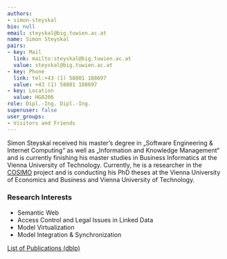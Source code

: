 ```yaml
---
authors:
- simon-steyskal
bio: null
email: steyskal@big.tuwien.ac.at
name: Simon Steyskal
pairs:
- key: Mail
  link: mailto:steyskal@big.tuwien.ac.at
  value: steyskal@big.tuwien.ac.at
- key: Phone
  link: tel:+43 (1) 58801 188697
  value: +43 (1) 58801 188697
- key: Location
  value: HG0206
role: Dipl.-Ing. Dipl.-Ing.
superuser: false
user_groups:
- Visitors and Friends
---
```


Simon Steyskal received his master’s degree in „Software Engineering &amp; Internet Computing“ as well as „Information and Knowledge Management“ and is currently finishing his master studies in Business Informatics at the Vienna University of Technology. Currently, he is a researcher in the [COSIMO](http://www.big.tuwien.ac.at/projects/30) project and is conducting his PhD theses at the Vienna University of Economics and Business and Vienna University of Technology.

### Research Interests

*   Semantic Web
*   Access Control and Legal Issues in Linked Data
*   Model Virtualization
*   Model Integration &amp; Synchronization

[List of Publications (dblp)](http://www.informatik.uni-trier.de/%7Eley/pers/hd/s/Steyskal:Simon.html)
